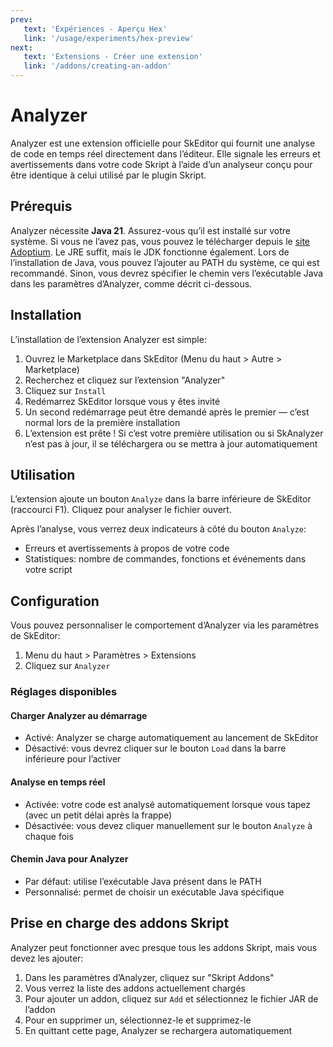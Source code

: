 ```yaml
---
prev:
   text: 'Expériences - Aperçu Hex'
   link: '/usage/experiments/hex-preview'
next: 
   text: 'Extensions - Créer une extension'
   link: '/addons/creating-an-addon'
---
```


# Analyzer

Analyzer est une extension officielle pour SkEditor qui fournit une analyse de code en temps réel directement dans l’éditeur. Elle signale les erreurs et avertissements dans votre code Skript à l’aide d’un analyseur conçu pour être identique à celui utilisé par le plugin Skript.

## Prérequis

Analyzer nécessite **Java 21**. Assurez-vous qu’il est installé sur votre système. Si vous ne l’avez pas, vous pouvez le télécharger depuis le [site Adoptium](https://adoptium.net/). Le JRE suffit, mais le JDK fonctionne également.
Lors de l’installation de Java, vous pouvez l’ajouter au PATH du système, ce qui est recommandé. Sinon, vous devrez spécifier le chemin vers l’exécutable Java dans les paramètres d’Analyzer, comme décrit ci-dessous.

## Installation

L’installation de l’extension Analyzer est simple:

1. Ouvrez le Marketplace dans SkEditor (Menu du haut > Autre > Marketplace)
2. Recherchez et cliquez sur l’extension "Analyzer"
3. Cliquez sur `Install`
4. Redémarrez SkEditor lorsque vous y êtes invité
5. Un second redémarrage peut être demandé après le premier — c’est normal lors de la première installation
6. L’extension est prête ! Si c’est votre première utilisation ou si SkAnalyzer n’est pas à jour, il se téléchargera ou se mettra à jour automatiquement

## Utilisation

L’extension ajoute un bouton `Analyze` dans la barre inférieure de SkEditor (raccourci F1). Cliquez pour analyser le fichier ouvert.

Après l’analyse, vous verrez deux indicateurs à côté du bouton `Analyze`:

- Erreurs et avertissements à propos de votre code
- Statistiques: nombre de commandes, fonctions et événements dans votre script

## Configuration

Vous pouvez personnaliser le comportement d’Analyzer via les paramètres de SkEditor:

1. Menu du haut > Paramètres > Extensions
2. Cliquez sur `Analyzer`

### Réglages disponibles

#### Charger Analyzer au démarrage

- Activé: Analyzer se charge automatiquement au lancement de SkEditor
- Désactivé: vous devrez cliquer sur le bouton `Load` dans la barre inférieure pour l’activer

#### Analyse en temps réel

- Activée: votre code est analysé automatiquement lorsque vous tapez (avec un petit délai après la frappe)
- Désactivée: vous devez cliquer manuellement sur le bouton `Analyze` à chaque fois

#### Chemin Java pour Analyzer

- Par défaut: utilise l’exécutable Java présent dans le PATH
- Personnalisé: permet de choisir un exécutable Java spécifique

## Prise en charge des addons Skript

Analyzer peut fonctionner avec presque tous les addons Skript, mais vous devez les ajouter:

1. Dans les paramètres d’Analyzer, cliquez sur "Skript Addons"
2. Vous verrez la liste des addons actuellement chargés
3. Pour ajouter un addon, cliquez sur `Add` et sélectionnez le fichier JAR de l’addon
4. Pour en supprimer un, sélectionnez-le et supprimez-le
5. En quittant cette page, Analyzer se rechargera automatiquement
